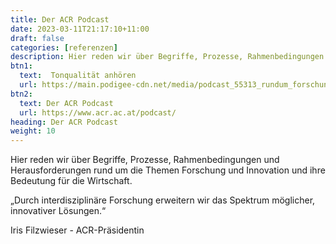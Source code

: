 ```yaml
---
title: Der ACR Podcast
date: 2023-03-11T21:17:10+11:00
draft: false
categories: [referenzen]
description: Hier reden wir über Begriffe, Prozesse, Rahmenbedingungen und Herausforderungen rund um die Themen Forschung und Innovation und ihre Bedeutung für die Wirtschaft.
btn1:
  text:  Tonqualität anhören
  url: https://main.podigee-cdn.net/media/podcast_55313_rundum_forschung_episode_772328_folge_1_interdisziplinaritat.mp3?v=1654620007&source=website
btn2:
  text: Der ACR Podcast
  url: https://www.acr.ac.at/podcast/
heading: Der ACR Podcast 
weight: 10
---
```


<!-- [<h3>Der ACR Podcast</h3>](https://www.acr.ac.at/podcast/ "Title")

<a href="https://www.acr.ac.at/podcast/" target="_parent">Der ACR Podcast</a>


<a href="https://main.podigee-cdn.net/media/podcast_55313_rundum_forschung_episode_772328_folge_1_interdisziplinaritat.mp3?v=1654620007&source=website" type="audio/mpeg" target="_parent">RundUm
Forschung:  (Hier können Sie unser Tonqualität anhören)</a>  -->

Hier reden wir über Begriffe, Prozesse, Rahmenbedingungen und Herausforderungen rund um die Themen Forschung und Innovation und ihre Bedeutung für die Wirtschaft.

„Durch interdisziplinäre Forschung erweitern wir das Spektrum möglicher, innovativer Lösungen.“

Iris Filzwieser - ACR-Präsidentin

  
